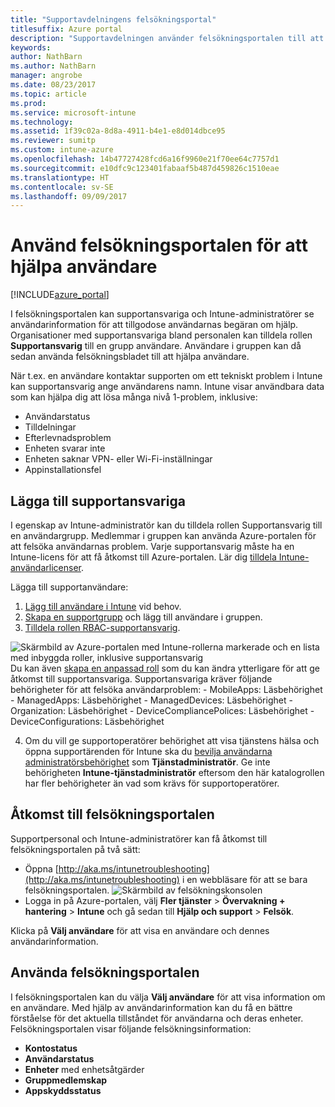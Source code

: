 ```yaml
---
title: "Supportavdelningens felsökningsportal"
titlesuffix: Azure portal
description: "Supportavdelningen använder felsökningsportalen till att lösa användarnas tekniska problem"
keywords: 
author: NathBarn
ms.author: NathBarn
manager: angrobe
ms.date: 08/23/2017
ms.topic: article
ms.prod: 
ms.service: microsoft-intune
ms.technology: 
ms.assetid: 1f39c02a-8d8a-4911-b4e1-e8d014dbce95
ms.reviewer: sumitp
ms.custom: intune-azure
ms.openlocfilehash: 14b47727428fcd6a16f9960e21f70ee64c7757d1
ms.sourcegitcommit: e10dfc9c123401fabaaf5b487d459826c1510eae
ms.translationtype: HT
ms.contentlocale: sv-SE
ms.lasthandoff: 09/09/2017
---
```

# <a name="use-the-troubleshooting-portal-to-help-users"></a>Använd felsökningsportalen för att hjälpa användare

[!INCLUDE[azure_portal](./includes/azure_portal.md)]

I felsökningsportalen kan supportansvariga och Intune-administratörer se användarinformation för att tillgodose användarnas begäran om hjälp. Organisationer med supportansvariga bland personalen kan tilldela rollen **Supportansvarig** till en grupp användare. Användare i gruppen kan då sedan använda felsökningsbladet till att hjälpa användare.

När t.ex. en användare kontaktar supporten om ett tekniskt problem i Intune kan supportansvarig ange användarens namn. Intune visar användbara data som kan hjälpa dig att lösa många nivå 1-problem, inklusive:
- Användarstatus
- Tilldelningar
- Efterlevnadsproblem
- Enheten svarar inte
-   Enheten saknar VPN- eller Wi-Fi-inställningar
-   Appinstallationsfel

## <a name="add-help-desk-operators"></a>Lägga till supportansvariga
I egenskap av Intune-administratör kan du tilldela rollen Supportansvarig till en användargrupp. Medlemmar i gruppen kan använda Azure-portalen för att felsöka användarnas problem. Varje supportansvarig måste ha en Intune-licens för att få åtkomst till Azure-portalen. Lär dig [tilldela Intune-användarlicenser](licenses-assign.md).

Lägga till supportanvändare:
1. [Lägg till användare i Intune](users-add.md) vid behov.
2. [Skapa en supportgrupp](groups-add.md) och lägg till användare i gruppen.
3. [Tilldela rollen RBAC-supportansvarig](role-based-access-control.md#built-in-roles).

  ![Skärmbild av Azure-portalen med Intune-rollerna markerade och en lista med inbyggda roller, inklusive supportansvarig](./media/help-desk-user-add.png) Du kan även [skapa en anpassad roll](role-based-access-control.md#custom-roles) som du kan ändra ytterligare för att ge åtkomst till supportansvariga.  Supportansvariga kräver följande behörigheter för att felsöka användarproblem:
    - MobileApps: Läsbehörighet
    - ManagedApps: Läsbehörighet
    - ManagedDevices: Läsbehörighet
    - Organization: Läsbehörighet
    - DeviceCompliancePolices: Läsbehörighet
    - DeviceConfigurations: Läsbehörighet

4. Om du vill ge supportoperatörer behörighet att visa tjänstens hälsa och öppna supportärenden för Intune ska du [bevilja användarna administratörsbehörighet](https://docs.microsoft.com/azure/active-directory/active-directory-users-assign-role-azure-portal) som **Tjänstadministratör**. Ge inte behörigheten **Intune-tjänstadministratör** eftersom den här katalogrollen har fler behörigheter än vad som krävs för supportoperatörer.

## <a name="access-the-troubleshooting-portal"></a>Åtkomst till felsökningsportalen

Supportpersonal och Intune-administratörer kan få åtkomst till felsökningsportalen på två sätt:
- Öppna [http://aka.ms/intunetroubleshooting](http://aka.ms/intunetroubleshooting) i en webbläsare för att se bara felsökningsportalen.
  ![Skärmbild av felsökningskonsolen](./media/help-desk-console.png)
- Logga in på Azure-portalen, välj **Fler tjänster** > **Övervakning + hantering** > **Intune** och gå sedan till **Hjälp och support** > **Felsök**.

Klicka på **Välj användare** för att visa en användare och dennes användarinformation.

## <a name="use-the-troubleshooting-portal"></a>Använda felsökningsportalen

I felsökningsportalen kan du välja **Välj användare** för att visa information om en användare. Med hjälp av användarinformation kan du få en bättre förståelse för det aktuella tillståndet för användarna och deras enheter. Felsökningsportalen visar följande felsökningsinformation:
- **Kontostatus**
- **Användarstatus**
- **Enheter** med enhetsåtgärder
- **Gruppmedlemskap**
- **Appskyddsstatus**
